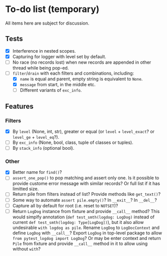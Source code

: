 # To-do list (temporary)

All items here are subject for discussion.

## Tests

* [x] Interference in nested scopes.
* [x] Capturing for logger with level set by default.
* [ ] No race (no records lost) when new records are appended in other thread while being pop-ed.
* [ ] `filter`/`drain` with each filters and combinations, including:
    * [x] `name` is equal and parent, empty string is equivalent to `None`.
    * [x] `message` from start, in the middle etc.
    * [ ] Different variants of `exc_info`.

## Features

### Filters

* [x] By `level` (None, int, str), greater or equal (or `level` + `level_exact`? or `level_ge` + `level_eq`?).
* [ ] By `exc_info` (None, bool, class, tuple of classes or tuples).
* [ ] By `stack_info` (optional bool).

### Other

* [x] Better name for `find()`?
* [ ] `assert_one_pop()` to pop matching and assert only one.  Is it possible to provide custome error message with similar records?   Or full list if it has limitted size.
* [ ] Return pile from filters instead of list? Provide methods like `get_text()`?
* [ ] Some way to automate `assert pile.empty()`? In `__exit__`? In `__del__`?
* [ ] Capture all by default for root (i.e. reset to `NOTSET`)?
* [ ] Return `LogDog` instance from fixture and provide `__call__` method?  This would simplfy annotation (`def test_smth(logdog: LogDog)` instead of current `def test_smth(logdog: Type[LogDog])`), but it also allow undesirable `with logdog as pile`.  Rename `LogDog` to `LogDocContext` and define `LogDog` with `__call__`?  Export `LogDog` in top-level package to allow `from pytest_logdog import LogDog`?  Or may be enter context and return `Pile` from fixture and provide `__call__` method in it to allow using without `with`?
